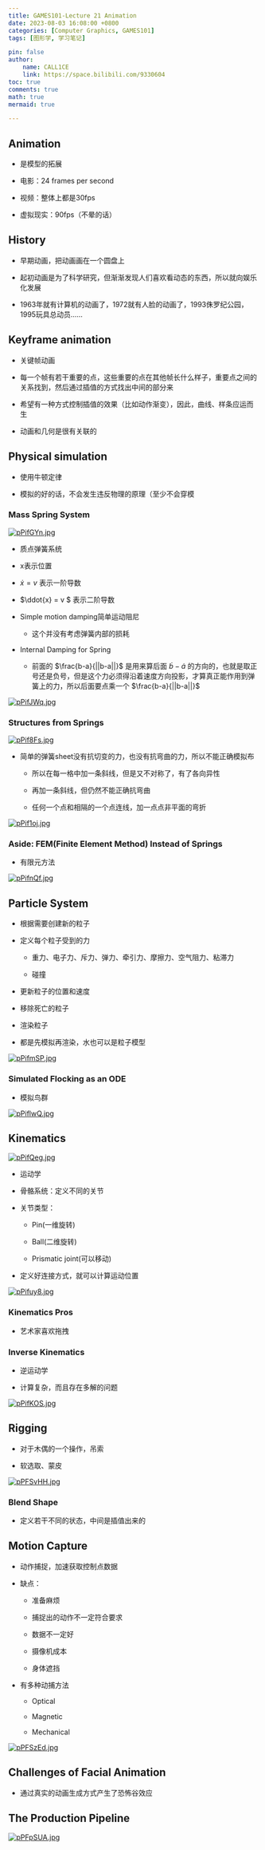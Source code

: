 ```yaml
---
title: GAMES101-Lecture 21 Animation
date: 2023-08-03 16:08:00 +0800
categories: [Computer Graphics, GAMES101]
tags: [图形学, 学习笔记]

pin: false
author: 
    name: CALL1CE
    link: https://space.bilibili.com/9330604
toc: true
comments: true
math: true
mermaid: true

---
```


## Animation

* 是模型的拓展

* 电影：24 frames per second

* 视频：整体上都是30fps

* 虚拟现实：90fps（不晕的话）

## History

* 早期动画，把动画画在一个圆盘上

* 起初动画是为了科学研究，但渐渐发现人们喜欢看动态的东西，所以就向娱乐化发展

* 1963年就有计算机的动画了，1972就有人脸的动画了，1993侏罗纪公园，1995玩具总动员......

## Keyframe animation

* 关键帧动画

* 每一个帧有若干重要的点，这些重要的点在其他帧长什么样子，重要点之间的关系找到，然后通过插值的方式找出中间的部分来

* 希望有一种方式控制插值的效果（比如动作渐变），因此，曲线、样条应运而生

* 动画和几何是很有关联的

## Physical simulation

* 使用牛顿定律

* 模拟的好的话，不会发生违反物理的原理（至少不会穿模

### Mass Spring System

[![pPifGYn.jpg](https://s1.ax1x.com/2023/08/03/pPifGYn.jpg)](https://imgse.com/i/pPifGYn)

* 质点弹簧系统

* x表示位置

* $\dot{x} = v$ 表示一阶导数 

* $\ddot{x} = v $ 表示二阶导数

* Simple motion damping简单运动阻尼
  
  * 这个并没有考虑弹簧内部的损耗

* Internal Damping for Spring
  
  * 前面的 $\frac{b-a}{||b-a||}$ 是用来算后面 $\dot{b}-\dot{a}$ 的方向的，也就是取正号还是负号，但是这个力必须得沿着速度方向投影，才算真正能作用到弹簧上的力，所以后面要点乘一个 $\frac{b-a}{||b-a||}$

[![pPifJWq.jpg](https://s1.ax1x.com/2023/08/03/pPifJWq.jpg)](https://imgse.com/i/pPifJWq)

### Structures from Springs

[![pPif8Fs.jpg](https://s1.ax1x.com/2023/08/03/pPif8Fs.jpg)](https://imgse.com/i/pPif8Fs)

* 简单的弹簧sheet没有抗切变的力，也没有抗弯曲的力，所以不能正确模拟布
  
  * 所以在每一格中加一条斜线，但是又不对称了，有了各向异性
  
  * 再加一条斜线，但仍然不能正确抗弯曲
  
  * 任何一个点和相隔的一个点连线，加一点点非平面的弯折

[![pPif1oj.jpg](https://s1.ax1x.com/2023/08/03/pPif1oj.jpg)](https://imgse.com/i/pPif1oj)

### Aside: FEM(Finite Element Method) Instead of Springs

* 有限元方法

[![pPifnQf.jpg](https://s1.ax1x.com/2023/08/03/pPifnQf.jpg)](https://imgse.com/i/pPifnQf)

## Particle System

* 根据需要创建新的粒子

* 定义每个粒子受到的力
  
  * 重力、电子力、斥力、弹力、牵引力、摩擦力、空气阻力、粘滞力
  
  * 碰撞

* 更新粒子的位置和速度

* 移除死亡的粒子

* 渲染粒子

* 都是先模拟再渲染，水也可以是粒子模型

[![pPifmSP.jpg](https://s1.ax1x.com/2023/08/03/pPifmSP.jpg)](https://imgse.com/i/pPifmSP)

### Simulated Flocking as an ODE

* 模拟鸟群

[![pPiflwQ.jpg](https://s1.ax1x.com/2023/08/03/pPiflwQ.jpg)](https://imgse.com/i/pPiflwQ)

## Kinematics

[![pPifQeg.jpg](https://s1.ax1x.com/2023/08/03/pPifQeg.jpg)](https://imgse.com/i/pPifQeg)

* 运动学

* 骨骼系统：定义不同的关节

* 关节类型：
  
  * Pin(一维旋转)
  
  * Ball(二维旋转)
  
  * Prismatic joint(可以移动)

* 定义好连接方式，就可以计算运动位置

[![pPifuy8.jpg](https://s1.ax1x.com/2023/08/03/pPifuy8.jpg)](https://imgse.com/i/pPifuy8)

### Kinematics Pros

* 艺术家喜欢拖拽

### Inverse Kinematics

* 逆运动学

* 计算复杂，而且存在多解的问题

[![pPifKOS.jpg](https://s1.ax1x.com/2023/08/03/pPifKOS.jpg)](https://imgse.com/i/pPifKOS)

## Rigging

* 对于木偶的一个操作，吊索

* 软选取、蒙皮

[![pPFSvHH.jpg](https://s1.ax1x.com/2023/08/03/pPFSvHH.jpg)](https://imgse.com/i/pPFSvHH)

### Blend Shape

* 定义若干不同的状态，中间是插值出来的

## Motion Capture

* 动作捕捉，加速获取控制点数据

* 缺点：
  
  * 准备麻烦
  
  * 捕捉出的动作不一定符合要求
  
  * 数据不一定好
  
  * 摄像机成本
  
  * 身体遮挡

* 有多种动捕方法
  
  * Optical
  
  * Magnetic
  
  * Mechanical

[![pPFSzEd.jpg](https://s1.ax1x.com/2023/08/03/pPFSzEd.jpg)](https://imgse.com/i/pPFSzEd)

## Challenges of Facial Animation

* 通过真实的动画生成方式产生了恐怖谷效应

## The Production Pipeline

[![pPFpSUA.jpg](https://s1.ax1x.com/2023/08/03/pPFpSUA.jpg)](https://imgse.com/i/pPFpSUA)
